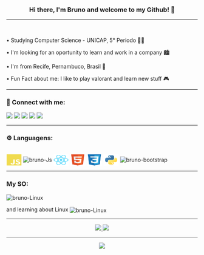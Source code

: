 <div>
<h3 align="center">Hi there, I'm Bruno and welcome to my Github! 🤖 </h3>
<hr>
<br>
<p>
• Studying Computer Science - UNICAP, 5° Periodo 👨‍💻   
</p>
<p>
• I'm looking for an oportunity to learn and work in a company 🏙
</p>
<p> 
• I'm from Recife, Pernambuco, Brasil 🌴
</p> 
<p>
• Fun Fact about me: I like to play valorant and learn new stuff 🎮
</p>
</div>

<hr>  

<strong><h3>📱 Connect with me:</h3></strong> 
<div style="display: inline_block">  
</p>  
<a href = "https://www.linkedin.com/in/bruno-lucas-6b930b221/"> <img height="20" src = "https://img.shields.io/badge/LinkedIn-0077B5?style=for-the-badge&logo=linkedin&logoColor=white"></a> 
<a href = "https://www.instagram.com/bruno_lucasx/"> <img height="20" src = "https://img.shields.io/badge/Instagram-E4405F?style=for-the-badge&logo=instagram&logoColor=white"></a> 
<a href = "mailto: brunolucasbls03@gmail.com"> <img height="20" src = "https://img.shields.io/badge/Gmail-D14836?style=for-the-badge&logo=gmail&logoColor=white"></a>
<a href = "https://api.whatsapp.com/send?phone=5581982800308&text=Olá%20mensagem%20para%20Davi%20Mateus"> <img height="20" src = "https://img.shields.io/badge/WhatsApp-25D366?style=for-the-badge&logo=whatsapp&logoColor=white"></a> 
<a href = "https://twitter.com/bruno_lucasx"> <img height="20" src = "https://img.shields.io/badge/Twitter-1DA1F2?style=for-the-badge&logo=twitter&logoColor=white"></a> 
<p>
<hr> 

<strong><h3> ⚙️ Languagens:</h3></strong> 
  
<div style="display: inline_block"><br>
<img align="center" alt="bruno-Js" height="30" width="40" src="https://raw.githubusercontent.com/devicons/devicon/master/icons/javascript/javascript-plain.svg">
<img align="center" alt="bruno-Js" height="30" width="40" src="https://cdn.jsdelivr.net/gh/devicons/devicon/icons/java/java-original.svg">
  <img align="center" alt="bruno-React" height="30" width="40" src="https://raw.githubusercontent.com/devicons/devicon/master/icons/react/react-original.svg">
  <img align="center" alt="bruno-HTML" height="30" width="40" src="https://raw.githubusercontent.com/devicons/devicon/master/icons/html5/html5-original.svg">
  <img align="center" alt="bruno-CSS" height="30" width="40" src="https://raw.githubusercontent.com/devicons/devicon/master/icons/css3/css3-original.svg">
  <img align="center" alt="bruno-Python" height="30" width="40" src="https://raw.githubusercontent.com/devicons/devicon/master/icons/python/python-original.svg">
   <img align="center" alt="bruno-bootstrap" height="30" width="40" src="https://cdn.jsdelivr.net/gh/devicons/devicon/icons/bootstrap/bootstrap-original.svg">
</div>

<hr> 

<strong><h3>My SO:</h3></strong> 
<img align="center" alt="bruno-Linux" height="30" width="40" src="https://cdn.jsdelivr.net/gh/devicons/devicon/icons/windows8/windows8-original.svg">


and learning about Linux
<img align="center" alt="bruno-Linux" height="30" width="40" src="https://cdn.jsdelivr.net/gh/devicons/devicon/icons/linux/linux-original.svg">

<hr> 

<div align="center">
  <a href="https://github.com/BrunoLucass">
  <img height="180em" src="https://github-readme-stats.vercel.app/api?username=BrunoLucass&show_icons=true&theme=dark&include_all_commits=true&count_private=true"/>
  <img height="180em" src="https://github-readme-stats.vercel.app/api/top-langs/?username=BrunoLucass&layout=compact&langs_count=7&theme=dark"/>
</div>
  

   <hr>
  
  <div align="center">
  <img height="200em" src="https://github-profile-summary-cards.vercel.app/api/cards/profile-details?username=BrunoLucass&theme=solarized_dark"/>
</div>
